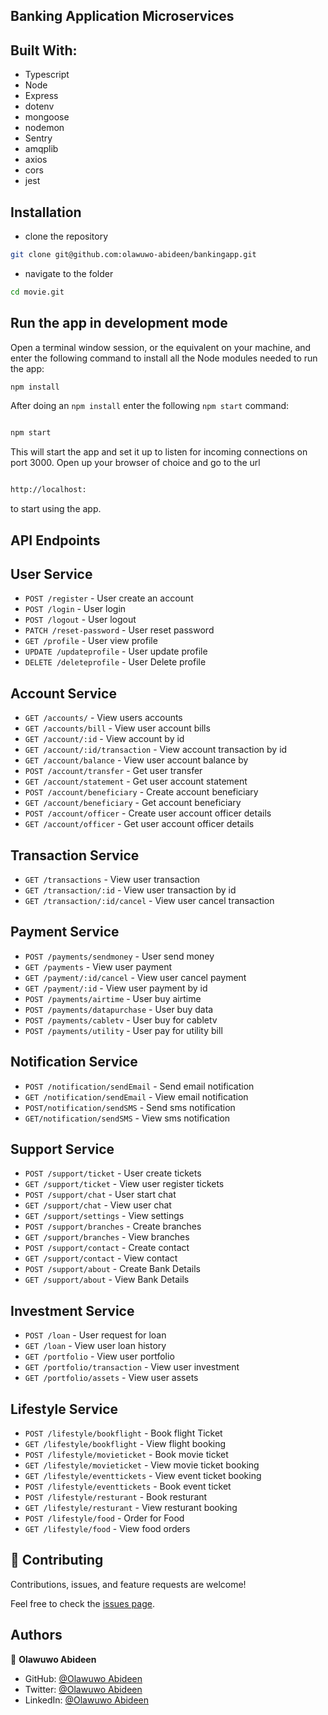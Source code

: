 ## Banking Application Microservices

## Built With:

- Typescript
- Node
- Express
- dotenv
- mongoose
- nodemon
- Sentry
- amqplib
- axios
- cors
- jest

## Installation

- clone the repository

```sh
git clone git@github.com:olawuwo-abideen/bankingapp.git
```

- navigate to the folder

```sh
cd movie.git
```

## Run the app in development mode

Open a terminal window session, or the equivalent on your machine, and enter the following command to install all the
Node modules needed to run the app:

```sh
npm install
```

After doing an `npm install` enter the following `npm start` command:

```sh

npm start

```

This will start the app and set it up to listen for incoming connections on port 3000. Open up your browser of choice
and go to the url

```sh

http://localhost:

```

to start using the app.

## API Endpoints

## User Service

- `POST /register` - User create an account
- `POST /login` - User login
- `POST /logout` - User logout
- `PATCH /reset-password` - User reset password
- `GET /profile` - User view profile
- `UPDATE /updateprofile` - User update profile 
- `DELETE /deleteprofile` - User Delete profile

## Account Service

- `GET /accounts/` - View users accounts
- `GET /accounts/bill` - View user account bills
- `GET /account/:id` - View account by id
- `GET /account/:id/transaction` - View account transaction by id
- `GET /account/balance` - View user account balance by 
- `POST /account/transfer` - Get user transfer
- `GET /account/statement` - Get user account statement
- `POST /account/beneficiary` - Create account beneficiary
- `GET /account/beneficiary` - Get account beneficiary
- `POST /account/officer` - Create user account officer details
- `GET /account/officer` - Get user account officer details

## Transaction Service

- `GET /transactions` - View user transaction
- `GET /transaction/:id` - View user transaction by id
- `GET /transaction/:id/cancel` - View user cancel transaction

## Payment Service

- `POST /payments/sendmoney` - User send money 
- `GET /payments` - View user payment
- `GET /payment/:id/cancel` - View user cancel payment
- `GET /payment/:id` - View user payment by id
- `POST /payments/airtime` - User buy airtime
- `POST /payments/datapurchase` - User buy data
- `POST /payments/cabletv` - User buy for cabletv
- `POST /payments/utility` - User pay for utility bill

## Notification Service

- `POST /notification/sendEmail` - Send email notification
- `GET /notification/sendEmail` - View email notification
- `POST/notification/sendSMS` - Send sms notification
- `GET/notification/sendSMS` - View sms notification

## Support Service

- `POST /support/ticket` - User create tickets
- `GET /support/ticket` - View user register tickets
- `POST /support/chat` - User start chat
- `GET /support/chat` - View user chat
- `GET /support/settings` - View settings
- `POST /support/branches` - Create branches
- `GET /support/branches` - View branches
- `POST /support/contact` - Create contact
- `GET /support/contact` - View contact
- `POST /support/about` - Create Bank Details
- `GET /support/about` - View Bank Details

## Investment Service

- `POST /loan` - User  request for loan 
- `GET /loan` - View user loan history
- `GET /portfolio` - View user portfolio
- `GET /portfolio/transaction` - View user investment
- `GET /portfolio/assets` - View user assets

## Lifestyle Service
- `POST /lifestyle/bookflight` - Book flight Ticket
- `GET /lifestyle/bookflight` - View flight booking
- `POST /lifestyle/movieticket` - Book movie ticket 
- `GET /lifestyle/movieticket` - View movie ticket booking
- `GET /lifestyle/eventtickets` - View event ticket booking
- `POST /lifestyle/eventtickets` - Book event ticket 
- `POST /lifestyle/resturant` - Book resturant 
- `GET /lifestyle/resturant` - View resturant booking
- `POST /lifestyle/food` - Order for Food
- `GET /lifestyle/food` - View food orders 

## 🤝 Contributing

Contributions, issues, and feature requests are welcome!

Feel free to check the [issues page](https://github.com/olawuwo-abideen/bankingapp/issues).

## Authors

👤 **Olawuwo Abideen**

- GitHub: [@Olawuwo Abideen](https://github.com/olawuwo-abideen)
- Twitter: [@Olawuwo Abideen](https://twitter.com/olawuwo_abideen)
- LinkedIn: [@Olawuwo Abideen](https://www.linkedin.com/in/olawuwo-abideen/)